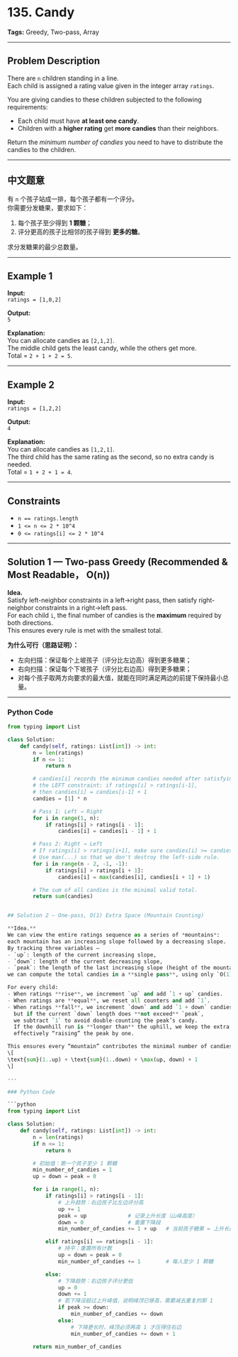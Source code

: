 # 135. Candy  
**Tags:** Greedy, Two-pass, Array  

---

## Problem Description  

There are `n` children standing in a line.  
Each child is assigned a rating value given in the integer array `ratings`.

You are giving candies to these children subjected to the following requirements:

- Each child must have **at least one candy**.  
- Children with a **higher rating** get **more candies** than their neighbors.

Return the *minimum number of candies* you need to have to distribute the candies to the children.

---

## 中文题意  

有 `n` 个孩子站成一排，每个孩子都有一个评分。  
你需要分发糖果，要求如下：  
1. 每个孩子至少得到 **1 颗糖**；  
2. 评分更高的孩子比相邻的孩子得到 **更多的糖**。  

求分发糖果的最少总数量。

---

## Example 1  

**Input:**  
`ratings = [1,0,2]`  

**Output:**  
`5`  

**Explanation:**  
You can allocate candies as `[2,1,2]`.  
The middle child gets the least candy, while the others get more.  
Total = `2 + 1 + 2 = 5`.

---

## Example 2  

**Input:**  
`ratings = [1,2,2]`  

**Output:**  
`4`  

**Explanation:**  
You can allocate candies as `[1,2,1]`.  
The third child has the same rating as the second, so no extra candy is needed.  
Total = `1 + 2 + 1 = 4`.

---

## Constraints  

- `n == ratings.length`  
- `1 <= n <= 2 * 10^4`  
- `0 <= ratings[i] <= 2 * 10^4`

---

## Solution 1 — Two-pass Greedy (Recommended & Most Readable， O(n))

**Idea.**  
Satisfy left-neighbor constraints in a left→right pass, then satisfy right-neighbor constraints in a right→left pass.  
For each child `i`, the final number of candies is the **maximum** required by both directions.  
This ensures every rule is met with the smallest total.

**为什么可行（思路证明）：**  
- 左向扫描：保证每个上坡孩子（评分比左边高）得到更多糖果；  
- 右向扫描：保证每个下坡孩子（评分比右边高）得到更多糖果；  
- 对每个孩子取两方向要求的最大值，就能在同时满足两边的前提下保持最小总量。

---

### Python Code

```python
from typing import List

class Solution:
    def candy(self, ratings: List[int]) -> int:
        n = len(ratings)
        if n <= 1:
            return n

        # candies[i] records the minimum candies needed after satisfying
        # the LEFT constraint: if ratings[i] > ratings[i-1],
        # then candies[i] = candies[i-1] + 1
        candies = [1] * n

        # Pass 1: Left → Right
        for i in range(1, n):
            if ratings[i] > ratings[i - 1]:
                candies[i] = candies[i - 1] + 1

        # Pass 2: Right → Left
        # If ratings[i] > ratings[i+1], make sure candies[i] >= candies[i+1] + 1
        # Use max(...) so that we don't destroy the left-side rule.
        for i in range(n - 2, -1, -1):
            if ratings[i] > ratings[i + 1]:
                candies[i] = max(candies[i], candies[i + 1] + 1)

        # The sum of all candies is the minimal valid total.
        return sum(candies)


## Solution 2 — One-pass, O(1) Extra Space (Mountain Counting)

**Idea.**  
We can view the entire ratings sequence as a series of *mountains*:  
each mountain has an increasing slope followed by a decreasing slope.  
By tracking three variables —  
- `up`: length of the current increasing slope,  
- `down`: length of the current decreasing slope,  
- `peak`: the length of the last increasing slope (height of the mountain’s peak) —  
we can compute the total candies in a **single pass**, using only `O(1)` extra space.

For every child:
- When ratings **rise**, we increment `up` and add `1 + up` candies.  
- When ratings are **equal**, we reset all counters and add `1`.  
- When ratings **fall**, we increment `down` and add `1 + down` candies,  
  but if the current `down` length does **not exceed** `peak`,  
  we subtract `1` to avoid double-counting the peak’s candy.  
  If the downhill run is **longer than** the uphill, we keep the extra candy,  
  effectively “raising” the peak by one.

This ensures every “mountain” contributes the minimal number of candies:
\[
\text{sum}(1..up) + \text{sum}(1..down) + \max(up, down) + 1
\]

---

### Python Code

```python
from typing import List

class Solution:
    def candy(self, ratings: List[int]) -> int:
        n = len(ratings)
        if n <= 1:
            return n

        # 初始值：第一个孩子至少 1 颗糖
        min_number_of_candies = 1
        up = down = peak = 0

        for i in range(1, n):
            if ratings[i] > ratings[i - 1]:
                # 上升趋势：右边孩子比左边评分高
                up += 1
                peak = up             # 记录上升长度（山峰高度）
                down = 0              # 重置下降段
                min_number_of_candies += 1 + up   # 当前孩子糖果 = 上升长度 + 1

            elif ratings[i] == ratings[i - 1]:
                # 持平：重置所有计数
                up = down = peak = 0
                min_number_of_candies += 1        # 每人至少 1 颗糖

            else:
                # 下降趋势：右边孩子评分更低
                up = 0
                down += 1
                # 若下降没超过上升峰值，说明峰顶已够高，需要减去重复的那 1
                if peak >= down:
                    min_number_of_candies += down
                else:
                    # 下降更长时，峰顶必须再高 1 才压得住右边
                    min_number_of_candies += down + 1

        return min_number_of_candies
